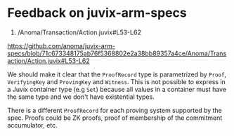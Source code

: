 # Feedback on juvix-arm-specs

1. /Anoma/Transaction/Action.juvix#L53-L62

https://github.com/anoma/juvix-arm-specs/blob/71c673348175ab76f5368802e2a38bb89357a4ce/Anoma/Transaction/Action.juvix#L53-L62

We should make it clear that the `ProofRecord` type is parametrized by `Proof`, `VerifyingKey` and `ProvingKey` and `Witness`. This is not possible to express in a Juvix container type (e.g `Set`) because all values in a container must have the same type and we don't have existential types.

There is a different `ProofRecord` for each proving system supported by the spec. Proofs could be ZK proofs, proof of membership of the commitment accumulator, etc.

